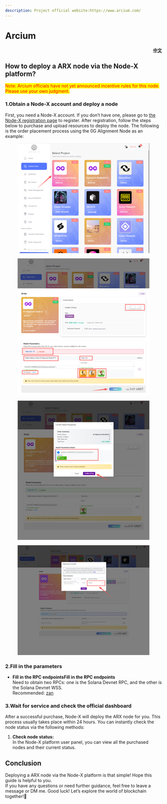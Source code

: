 ```yaml
---
description: Project official website:https://www.arcium.com/
---
```


# Arcium

<p align="right"> <a href="https://docs.node-x.xyz/chan-pin-shou-ce/yi-jian-bu-shu/arcium"><strong>中文</strong></a></p>

## How to deploy a ARX node via the Node-X platform?

<mark style="color:red;">Note: Arcium officials have not yet announced incentive rules for this node. Please use your own judgment.</mark>

### 1.Obtain a Node-X account and deploy a node

First, you need a Node-X account. If you don’t have one, please go to [the Node-X registration page](https://node-x.xyz/) to register. After registration, follow the steps below to purchase and upload resources to deploy the node. The following is the order placement process using the 0G Alignment Node as an example:

<figure><img src="../../.gitbook/assets/E1.png" alt="" width="563"><figcaption></figcaption></figure>

<figure><img src="../../.gitbook/assets/E2 (2).png" alt="" width="563"><figcaption></figcaption></figure>

<figure><img src="../../.gitbook/assets/E3 (2).png" alt="" width="563"><figcaption></figcaption></figure>

<figure><img src="../../.gitbook/assets/E4 (1).png" alt="" width="563"><figcaption></figcaption></figure>

### 2.Fill in the parameters

* **Fill in the RPC endpointsFill in the RPC endpoints**\
  Need to obtain two RPCs: one is the Solana Devnet RPC, and the other is the Solana Devnet WSS.\
  Recommended: [zan](https://zan.top/)

### 3.Wait for service and check the official dashboard

After a successful purchase, Node-X will deploy the ARX node for you. This process usually takes place within 24 hours. You can instantly check the node status via the following methods:

1. **Check node status:**\
   In the Node-X platform user panel, you can view all the purchased nodes and their current status.

## **Conclusion**

Deploying a ARX node via the Node-X platform is that simple! Hope this guide is helpful to you.\
If you have any questions or need further guidance, feel free to leave a message or DM me. Good luck! Let’s explore the world of blockchain together!🚀

